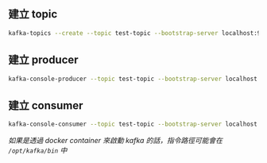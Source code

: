 
## 建立 topic

```sh
kafka-topics --create --topic test-topic --bootstrap-server localhost:9092 --partitions 1 --replication-factor 1

```

## 建立 producer

```sh
kafka-console-producer --topic test-topic --bootstrap-server localhost:9092

```

## 建立 consumer

```sh
kafka-console-consumer --topic test-topic --bootstrap-server localhost:9092 --from-beginning
```



*如果是透過 docker container 來啟動 kafka 的話，指令路徑可能會在 `/opt/kafka/bin`  中*